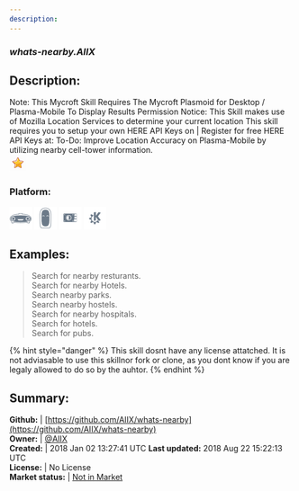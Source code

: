 ```yaml
---
description: 
---
```


### _whats-nearby.AIIX_  
## Description:  
Note: This Mycroft Skill Requires The Mycroft Plasmoid for Desktop / Plasma-Mobile To Display Results
Permission Notice: This Skill makes use of Mozilla Location Services to determine your current location
This skill requires you to setup your own HERE API Keys on  | Register for free HERE API Keys at: 
To-Do: Improve Location Accuracy on Plasma-Mobile by utilizing nearby cell-tower information.  
![](../.gitbook/assets/star.png)  
### Platform:  
 ![Mark I](../.gitbook/assets/mark-1-icon.png)  ![Mark II](../.gitbook/assets/mark-2-icon.png)  ![Picroft](../.gitbook/assets/picroft-icon.png)  ![plasmoid](../.gitbook/assets/kde.png)   
  
## Examples:  
> Search for nearby resturants.  
> Search for nearby Hotels.  
> Search nearby parks.  
> Search nearby hostels.  
> Search for nearby hospitals.  
> Search for hotels.  
> Search for pubs.  
  
{% hint style="danger" %}
This skill dosnt have any license attatched. It is not adviasable to use this skillnor fork or clone, as you dont know if you are legaly allowed to do so by the auhtor.
{% endhint %}
  
## Summary:  
**Github:** | [https://github.com/AIIX/whats-nearby](https://github.com/AIIX/whats-nearby)  
**Owner:** | [@AIIX](https://github.com/AIIX)  
**Created:** | 2018 Jan 02 13:27:41 UTC  **Last updated:** 2018 Aug 22 15:22:13 UTC  
**License:** | No License  
**Market status:** | [Not in Market](https://market.mycroft.ai/skill/)  
